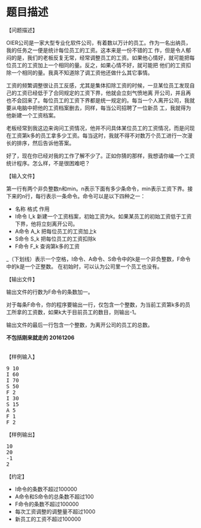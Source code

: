 # 题目描述


<p>
【问题描述】
</p>
<p>
OIER公司是一家大型专业化软件公司，有着数以万计的员工。作为一名出纳员，我的任务之一便是统计每位员工的工资。这本来是一份不错的工 作，但是令人郁闷的是，我们的老板反复无常，经常调整员工的工资。如果他心情好，就可能把每位员工的工资加上一个相同的量。反之，如果心情不好，就可能把 他们的工资扣除一个相同的量。我真不知道除了调工资他还做什么其它事情。
</p>
<p>
工资的频繁调整很让员工反感，尤其是集体扣除工资的时候，一旦某位员工发现自己的工资已经低于了合同规定的工资下界，他就会立刻气愤地离 开公司，并且再也不会回来了。每位员工的工资下界都是统一规定的。每当一个人离开公司，我就要从电脑中把他的工资档案删去，同样，每当公司招聘了一位新员 工，我就得为他新建一个工资档案。
</p>
<p>
老板经常到我这边来询问工资情况，他并不问具体某位员工的工资情况，而是问现在工资第k多的员工拿多少工资。每当这时，我就不得不对数万个员工进行一次漫长的排序，然后告诉他答案。
</p>
<p>
好了，现在你已经对我的工作了解不少了。正如你猜的那样，我想请你编一个工资统计程序。怎么样，不是很困难吧？
</p>
<p>
【输入文件】
</p>
<p>
第一行有两个非负整数n和min。n表示下面有多少条命令，min表示工资下界。接下来的n行，每行表示一条命令。命令可以是以下四种之一：
</p>
<ul>
<li>
名称	格式	作用
</li>
<li>
I命令	I_k	新建一个工资档案，初始工资为k。如果某员工的初始工资低于工资下界，他将立刻离开公司。
</li>
<li>
A命令	A_k	把每位员工的工资加上k
</li>
<li>
S命令	S_k	把每位员工的工资扣除k
</li>
<li>
F命令	F_k	查询第k多的工资
</li>
</ul>
<p>
_（下划线）表示一个空格，I命令、A命令、S命令中的k是一个非负整数，F命令中的k是一个正整数。 在初始时，可以认为公司里一个员工也没有。
</p>
<p>
【输出文件】
</p>
<p>
输出文件的行数为F命令的条数加一。
</p>
<p>
对于每条F命令，你的程序要输出一行，仅包含一个整数，为当前工资第k多的员工所拿的工资数，如果k大于目前员工的数目，则输出-1。
</p>
<p>
输出文件的最后一行包含一个整数，为离开公司的员工的总数。
</p>
<p>
<strong>不包括刚来就走的 20161206</strong> 
</p>
<p>
<br/>
【样例输入】
</p>
<pre>9 10
I 60
I 70
S 50
F 2
I 30
S 15
A 5
F 1
F 2
</pre>
<p>
【样例输出】
</p>
<pre>10
20
-1
2
</pre>
<p>
【约定】
</p>
<ul>
<li>
I命令的条数不超过100000
</li>
<li>
A命令和S命令的总条数不超过100
</li>
<li>
F命令的条数不超过100000
</li>
<li>
每次工资调整的调整量不超过1000
</li>
<li>
新员工的工资不超过100000
</li>
</ul>
